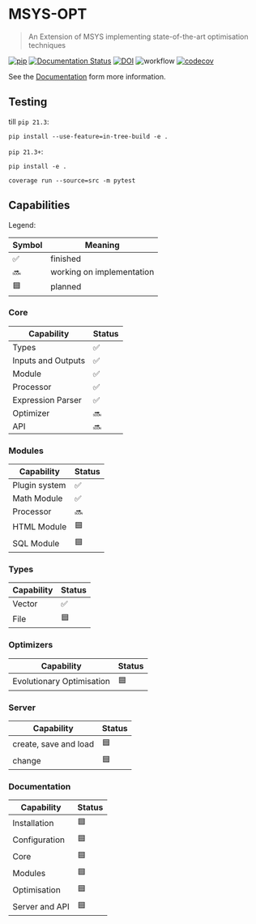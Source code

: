 # MSYS-OPT
> An Extension of MSYS implementing state-of-the-art optimisation techniques 

[![pip](https://img.shields.io/pypi/v/msys-opt.svg)](https://pypi.org/project/msys-opt/)
[![Documentation Status](https://readthedocs.org/projects/msys-opt-docs/badge/?version=latest)](https://msys-opt-docs.readthedocs.io/en/latest/?badge=latest)
[![DOI](https://zenodo.org/badge/363596972.svg)](https://zenodo.org/badge/latestdoi/363596972)
![workflow](https://github.com/willi-z/msys-opt/actions/workflows/ci.yml/badge.svg?branch=main)
[![codecov](https://codecov.io/gh/willi-z/msys-opt/branch/main/graph/badge.svg?token=CG4DIOZZ6C)](https://codecov.io/gh/willi-z/msys-opt)

See the [Documentation](https://msys-docs.readthedocs.io/en/latest/) form more information.

## Testing
till `pip 21.3`:
```
pip install --use-feature=in-tree-build -e .
```
`pip 21.3+`:
```
pip install -e .
```

```
coverage run --source=src -m pytest
```

## Capabilities

Legend:

| Symbol | Meaning                              |
| ------ | ------------------------------------ |
| ✅     | finished                             |
| 🔜     | working on implementation            |
| 🟦     | planned                              |


### Core

| Capability                           | Status |
| ------------------------------------ | ------ |
| Types                                | ✅     |
| Inputs and Outputs                   | ✅     |
| Module                               | ✅     |
| Processor                            | ✅     |
| Expression Parser                    | ✅     |
| Optimizer                            | 🔜     |
| API                                  | 🔜     |


### Modules

| Capability                           | Status |
| ------------------------------------ | ------ |
| Plugin system                        | ✅     |
| Math Module                          | ✅     |
| Processor                            | 🔜     |
| HTML Module                          | 🟦     |
| SQL Module                           | 🟦     |

### Types

| Capability                           | Status |
| ------------------------------------ | ------ |
| Vector                               | ✅     |
| File                                 | 🟦     |

### Optimizers

| Capability                           | Status |
| ------------------------------------ | ------ |
| Evolutionary Optimisation            | 🟦     |

### Server

| Capability                           | Status |
| ------------------------------------ | ------ |
| create, save and load                | 🟦     |
| change                               | 🟦     |

### Documentation

| Capability                           | Status |
| ------------------------------------ | ------ |
| Installation                         | 🟦     |
| Configuration                        | 🟦     |
| Core                                 | 🟦     |
| Modules                              | 🟦     |
| Optimisation                         | 🟦     |
| Server and API                       | 🟦     |